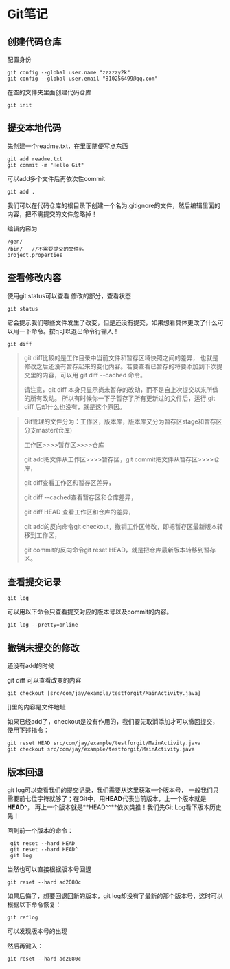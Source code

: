 # Git笔记

## 创建代码仓库

配置身份

```
git config --global user.name "zzzzzy2k"
git config --global user.email "810256499@qq.com"
```

在空的文件夹里面创建代码仓库

```
git init
```

## 提交本地代码

先创建一个readme.txt，在里面随便写点东西

```
git add readme.txt
git commit -m "Hello Git"
```

可以add多个文件后再依次性commit

```
git add .
```

我们可以在代码仓库的根目录下创建一个名为.gitignore的文件，然后编辑里面的内容，把不需提交的文件忽略掉！

编辑内容为

```
/gen/
/bin/	//不需要提交的文件名
project.properties
```

## 查看修改内容

使用git status可以查看 修改的部分，查看状态

```
git status
```

它会提示我们哪些文件发生了改变，但是还没有提交，如果想看具体更改了什么可以用一下命令。按q可以退出命令行输入！

```
git diff
```

> git diff比较的是工作目录中当前文件和暂存区域快照之间的差异， 也就是修改之后还没有暂存起来的变化内容。若要查看已暂存的将要添加到下次提交里的内容，可以用 git diff --cached 命令。
>
> 请注意，git diff 本身只显示尚未暂存的改动，而不是自上次提交以来所做的所有改动。 所以有时候你一下子暂存了所有更新过的文件后，运行 git diff 后却什么也没有，就是这个原因。

> Git管理的文件分为：工作区，版本库，版本库又分为暂存区stage和暂存区分支master(仓库)
>
> 工作区>>>>暂存区>>>>仓库
>
> git add把文件从工作区>>>>暂存区，git commit把文件从暂存区>>>>仓库，
>
> git diff查看工作区和暂存区差异，
>
> git diff --cached查看暂存区和仓库差异，
>
> git diff HEAD 查看工作区和仓库的差异，
>
> git add的反向命令git checkout，撤销工作区修改，即把暂存区最新版本转移到工作区，
>
> git commit的反向命令git reset HEAD，就是把仓库最新版本转移到暂存区。

## 查看提交记录

```
git log
```

可以用以下命令只查看提交对应的版本号以及commit的内容。

```
git log --pretty=online
```

## 撤销未提交的修改

还没有add的时候

git diff 可以查看改变的内容

```
git checkout [src/com/jay/example/testforgit/MainActivity.java]
```

[]里的内容是文件地址

如果已经add了，checkout是没有作用的，我们要先取消添加才可以撤回提交，使用下述指令：

```
git reset HEAD src/com/jay/example/testforgit/MainActivity.java
git checkout src/com/jay/example/testforgit/MainActivity.java
```

## 版本回退

git log可以查看我们的提交记录，我们需要从这里获取一个版本号， 一般我们只需要前七位字符就够了；在Git中，用**HEAD**代表当前版本，上一个版本就是**HEAD^**， 再上一个版本就是**HEAD^^**依次类推！我们先Git Log看下版本历史先！

回到前一个版本的命令：

```
 git reset --hard HEAD
 git reset --hard HEAD^
 git log
```

当然也可以直接根据版本号回退

```
git reset --hard ad2080c
```

如果后悔了，想要回退回新的版本，git log却没有了最新的那个版本号，这时可以根据以下命令恢复：

```
git reflog
```

可以发现版本号的出现

然后再键入：

```
git reset --hard ad2080c
```